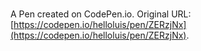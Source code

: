# 

A Pen created on CodePen.io. Original URL: [https://codepen.io/helloluis/pen/ZERzjNx](https://codepen.io/helloluis/pen/ZERzjNx).

